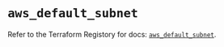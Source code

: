 # `aws_default_subnet`

Refer to the Terraform Registory for docs: [`aws_default_subnet`](https://registry.terraform.io/providers/hashicorp/aws/5.13.0/docs/resources/default_subnet).
